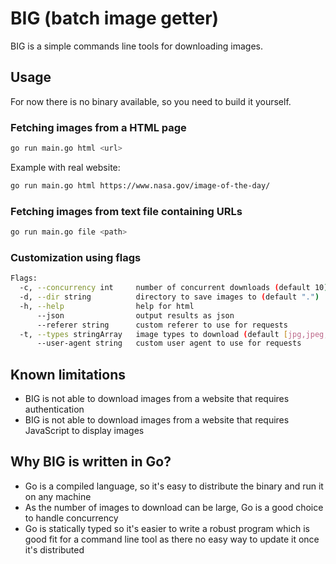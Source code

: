 # BIG (batch image getter)

BIG is a simple commands line tools for downloading images.

## Usage

For now there is no binary available, so you need to build it yourself.

### Fetching images from a HTML page

```bash
go run main.go html <url>
```

Example with real website:

```bash
go run main.go html https://www.nasa.gov/image-of-the-day/
```

### Fetching images from text file containing URLs

```bash
go run main.go file <path>
```

### Customization using flags

```bash
Flags:
  -c, --concurrency int     number of concurrent downloads (default 10)
  -d, --dir string          directory to save images to (default ".")
  -h, --help                help for html
      --json                output results as json
      --referer string      custom referer to use for requests
  -t, --types stringArray   image types to download (default [jpg,jpeg,png,gif,webp])
      --user-agent string   custom user agent to use for requests
```

## Known limitations

- BIG is not able to download images from a website that requires authentication
- BIG is not able to download images from a website that requires JavaScript to display images

## Why BIG is written in Go?

- Go is a compiled language, so it's easy to distribute the binary and run it on any machine
- As the number of images to download can be large, Go is a good choice to handle concurrency
- Go is statically typed so it's easier to write a robust program which is good fit for a command line tool as there no easy way to update it once it's distributed
